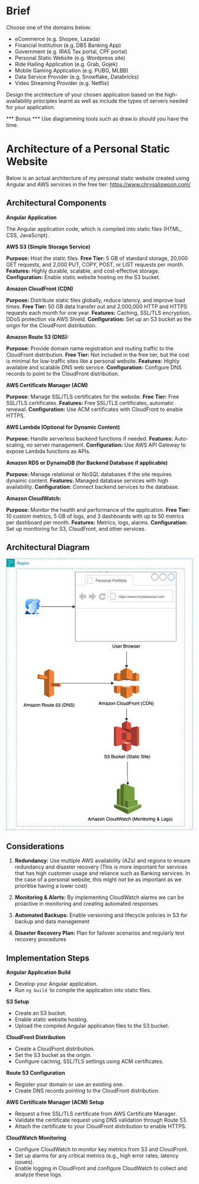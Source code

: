 # Brief
Choose one of the domains below:

- eCommerce (e.g. Shopee, Lazada)
- Financial Institution (e.g. DBS Banking App)
- Government (e.g. IRAS Tax portal, CPF portal)
- Personal Static Website (e.g. Wordpress site)
- Ride Hailing Application (e.g. Grab, Gojek)
- Mobile Gaming Application (e.g. PUBG, MLBB)
- Data Service Provider (e.g. Snowflake, Databricks)
- Video Streaming Provider (e.g. Netflix)

Design the architecture of your chosen application based on the high-availability principles learnt as well as include the types of servers needed for your application.

*** Bonus *** Use diagramming tools such as draw.io should you have the time.


# Architecture of a Personal Static Website

Below is an actual architecture of my personal static website created using Angular and AWS services in the free tier: https://www.chrysaliswoon.com/ 

## Architectural Components

**Angular Application** 

The Angular application code, which is compiled into static files (HTML, CSS, JavaScript).

**AWS S3 (Simple Storage Service)**

**Purpose:** Host the static files.
**Free Tier:** 5 GB of standard storage, 20,000 GET requests, and 2,000 PUT, COPY, POST, or LIST requests per month.
**Features:** Highly durable, scalable, and cost-effective storage.
**Configuration:** Enable static website hosting on the S3 bucket.

**Amazon CloudFront (CDN)**

**Purpose:** Distribute static files globally, reduce latency, and improve load times.
**Free Tier:** 50 GB data transfer out and 2,000,000 HTTP and HTTPS requests each month for one year.
**Features:** Caching, SSL/TLS encryption, DDoS protection via AWS Shield.
**Configuration:** Set up an S3 bucket as the origin for the CloudFront distribution.

**Amazon Route 53 (DNS):**

**Purpose:** Provide domain name registration and routing traffic to the CloudFront distribution.
**Free Tier:** Not included in the free tier, but the cost is minimal for low-traffic sites like a personal website.
**Features:** Highly available and scalable DNS web service.
**Configuration:** Configure DNS records to point to the CloudFront distribution.

**AWS Certificate Manager (ACM)**

**Purpose:** Manage SSL/TLS certificates for the website.
**Free Tier:** Free SSL/TLS certificates.
**Features:** Free SSL/TLS certificates, automatic renewal.
**Configuration:** Use ACM certificates with CloudFront to enable HTTPS.

**AWS Lambda (Optional for Dynamic Content)**

**Purpose:** Handle serverless backend functions if needed.
**Features:** Auto-scaling, no server management.
**Configuration:** Use AWS API Gateway to expose Lambda functions as APIs.

**Amazon RDS or DynamoDB (for Backend Database if applicable)**

**Purpose:** Manage relational or NoSQL databases if the site requires dynamic content.
**Features:** Managed database services with high availability.
**Configuration:** Connect backend services to the database.

**Amazon CloudWatch:**

**Purpose:** Monitor the health and performance of the application.
**Free Tier:** 10 custom metrics, 5 GB of logs, and 3 dashboards with up to 50 metrics per dashboard per month.
**Features:** Metrics, logs, alarms.
**Configuration:** Set up monitoring for S3, CloudFront, and other services.

## Architectural Diagram

![](/assets/Personal_Website.png)

## Considerations

1. **Redundancy:** Use multiple AWS availability (AZs) and regions to ensure redundancy and disaster recovery (This is more important for services that has high customer usage and reliance such as Banking services. In the case of a personal website, this might not be as important as we prioritise having a lower cost)

2. **Monitoring & Alerts:** By implementing CloudWatch alarms we can be proactive in monitoring and creating automated responses

3. **Automated Backups:** Enable versioning and lifecycle policies in S3 for backup and data management

4. **Disaster Recovery Plan:** Plan for failover scenarios and regularly test recovery procedures




## Implementation Steps

**Angular Application Build**

- Develop your Angular application.
- Run `ng build `to compile the application into static files.

**S3 Setup**

- Create an S3 bucket.
- Enable static website hosting.
- Upload the compiled Angular application files to the S3 bucket.

**CloudFront Distribution**

- Create a CloudFront distribution.
- Set the S3 bucket as the origin.
- Configure caching, SSL/TLS settings using ACM certificates.

**Route 53 Configuration**

- Register your domain or use an existing one.
- Create DNS records pointing to the CloudFront distribution.

**AWS Certificate Manager (ACM) Setup**

- Request a free SSL/TLS certificate from AWS Certificate Manager.
- Validate the certificate request using DNS validation through Route 53.
- Attach the certificate to your CloudFront distribution to enable HTTPS.

**CloudWatch Monitoring**

- Configure CloudWatch to monitor key metrics from S3 and CloudFront.
- Set up alarms for any critical metrics (e.g., high error rates, latency issues).
- Enable logging in CloudFront and configure CloudWatch to collect and analyze these logs.